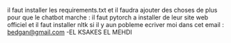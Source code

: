 il faut installer les requirements.txt 
et il faudra ajouter des choses de plus pour que le chatbot marche  : 
il faut pytorch a installer de leur site web officiel 
et il faut installer nltk 
si il y aun pobleme ecriver moi dans cet email : bedgan@gmail.com 
                                               -EL KSAKES EL MEHDI 
